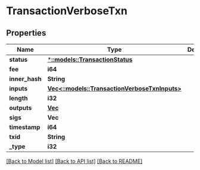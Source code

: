 # TransactionVerboseTxn

## Properties

Name | Type | Description | Notes
------------ | ------------- | ------------- | -------------
**status** | [***::models::TransactionStatus**](transaction_status.md) |  | [optional] 
**fee** | **i64** |  | [optional] 
**inner_hash** | **String** |  | [optional] 
**inputs** | [**Vec<::models::TransactionVerboseTxnInputs>**](transactionVerbose_txn_inputs.md) |  | [optional] 
**length** | **i32** |  | [optional] 
**outputs** | [**Vec<Value>**](Value.md) |  | [optional] 
**sigs** | **Vec<String>** |  | [optional] 
**timestamp** | **i64** |  | [optional] 
**txid** | **String** |  | [optional] 
**_type** | **i32** |  | [optional] 

[[Back to Model list]](../README.md#documentation-for-models) [[Back to API list]](../README.md#documentation-for-api-endpoints) [[Back to README]](../README.md)


